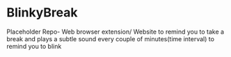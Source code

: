 # BlinkyBreak
Placeholder Repo- Web browser extension/ Website to remind you to take a break and plays a subtle sound every couple of minutes(time interval) to remind you to blink
